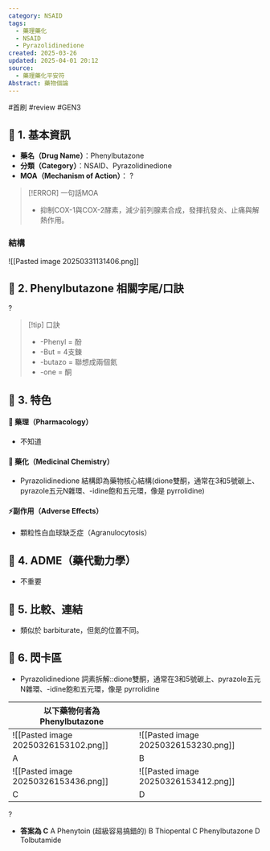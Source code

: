 ```yaml
---
category: NSAID
tags:
  - 藥理藥化
  - NSAID
  - Pyrazolidinedione
created: 2025-03-26
updated: 2025-04-01 20:12
source:
  - 藥理藥化平安符
Abstract: 藥物個論
---
```

#首刷 #review #GEN3
## 🔹 1. 基本資訊
- **藥名（Drug Name）**：Phenylbutazone
- **分類（Category）**：NSAID、Pyrazolidinedione
- **MOA（Mechanism of Action）**：
?
> [!ERROR] 一句話MOA
> - 抑制COX-1與COX-2酵素，減少前列腺素合成，發揮抗發炎、止痛與解熱作用。


### 結構
![[Pasted image 20250331131406.png]]



## 🔹 2. Phenylbutazone 相關字尾/口訣
?
> [!tip] 口訣
> - -Phenyl = 酚 
> - -But = 4支鍊  
> - -butazo = 聯想成兩個氮
> - -one = 酮

## 🔹 3. 特色
#### 🧪 藥理（Pharmacology）

- 不知道

#### 🧬 藥化（Medicinal Chemistry）
- Pyrazolidinedione 結構即為藥物核心結構(dione雙酮，通常在3和5號碳上、pyrazole五元N雜環、-idine飽和五元環，像是 pyrrolidine)



#### ⚡副作用（Adverse Effects）

- 顆粒性白血球缺乏症（Agranulocytosis）


## 🔹 4. ADME（藥代動力學）
 - 不重要
## 🔹 5. 比較、連結
- 類似於 barbiturate，但氮的位置不同。



## 🔹 6. 閃卡區

- Pyrazolidinedione 詞素拆解::dione雙酮，通常在3和5號碳上、pyrazole五元N雜環、-idine飽和五元環，像是 pyrrolidine





| 以下藥物何者為 Phenylbutazone               |                                      |
| ------------------------------------ | ------------------------------------ |
| ![[Pasted image 20250326153102.png]] | ![[Pasted image 20250326153230.png]] |
| A                                    | B                                    |
| ![[Pasted image 20250326153436.png]] | ![[Pasted image 20250326153412.png]] |
| C                                    | D                                    |
?
- **答案為 C**
	A Phenytoin (超級容易搞錯的)
	B Thiopental 
	C Phenylbutazone
	D Tolbutamide